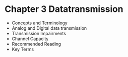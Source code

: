 # Chapter 3 Datatransmission

* Concepts and Terminology
* Analog and Digital data transmission
* Transmission Impairments
* Channel Capacity
* Recommended Reading
* Key Terms
